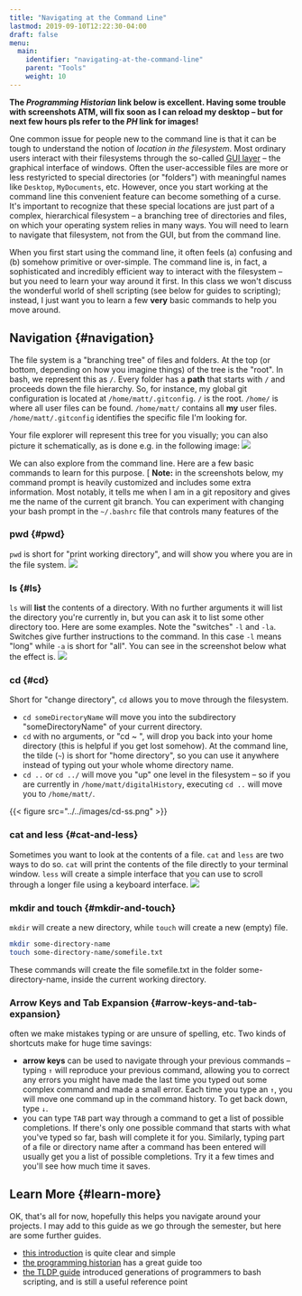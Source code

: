```yaml
---
title: "Navigating at the Command Line"
lastmod: 2019-09-10T12:22:30-04:00
draft: false
menu:
  main:
    identifier: "navigating-at-the-command-line"
    parent: "Tools"
    weight: 10
---
```


**The _Programming Historian_ link below is excellent.  Having some trouble with screenshots ATM, will fix soon as I can reload my desktop &#x2013; but for next few hours pls refer to the _PH_ link for images!**

One common issue for people new to the command line is that it can be tough to understand the notion of _location in the filesystem_. Most ordinary users interact with their filesystems through the so-called [GUI layer](https://en.wikipedia.org/wiki/Graphical%5Fuser%5Finterface) &#x2013; the graphical interface of windows. Often the user-accessible files are more or less restyricted to special directories (or "folders") with meaningful names like `Desktop`, `MyDocuments`, etc. However, once you start working at the command line this convenient feature can become something of a curse.  It's important to recognize that these special locations are just part of a complex, hierarchical filesystem &#x2013; a branching tree of directories and files, on which your operating system relies in many ways. You will need to learn to navigate that filesystem, not from the GUI, but from the command line.

When you first start using the command line, it often feels (a) confusing and (b) somehow primitive or over-simple. The command line is, in fact, a sophisticated and incredibly efficient way to interact with the filesystem &#x2013; but you need to learn your way around it first. In this class we won't discuss the wonderful world of shell scripting (see below for guides to scripting); instead, I just want you to learn a few **very** basic commands to help you move around.


## Navigation {#navigation}

The file system is a "branching tree" of files and folders.  At the top (or bottom, depending on how you imagine things) of the tree is the "root". In bash, we represent this as `/`.  Every folder has a **path** that starts with `/` and proceeds down the file hierarchy. So, for instance, my global git configuration is located at `/home/matt/.gitconfig`.  `/` is the root. `/home/` is where all user files can be found. `/home/matt/` contains all **my** user files. `/home/matt/.gitconfig` identifies the specific file I'm looking for.

Your file explorer will represent this tree for you visually; you can also picture it schematically, as is done e.g. in the following image:
![](https://tr1.cbsistatic.com/hub/i/2015/06/03/208a6a3f-0987-11e5-940f-14feb5cc3d2a/10%5Fthings%5Flinux%5Ffilesystems.jpg)

We can also explore from the command line. Here are a few basic commands to learn for this purpose. [ **Note:** in the screenshots below, my command prompt is heavily customized and includes some extra information. Most notably, it tells me when I am in a git repository and gives me the name of the current git branch. You can experiment with changing your bash prompt in the `~/.bashrc` file that controls many features of the


### pwd {#pwd}

`pwd` is short for "print working directory", and will show you where you are in the file system.
![](../../images/pwd.png)


### ls {#ls}

`ls` will **list** the contents of a directory. With no further arguments it will list the directory you're currently in, but you can ask it to list some other directory too. Here are some examples.  Note the "switches" `-l` and `-la`.  Switches give further instructions to the command. In this case `-l` means "long" while `-a` is short for "all". You can see in the screenshot below what the effect is.
![](../../images/ls-screenshot.png)


### cd {#cd}

Short for "change directory", `cd` allows you to move through the filesystem.

-   `cd someDirectoryName` will move you into the subdirectory "someDirectoryName" of your current directory.
-   `cd` with no arguments, or "cd ~ ", will drop you back into your home directory (this is helpful if you get lost somehow). At the command line, the tilde (`~`) is short for "home directory", so you can use it anywhere instead of typing out your whole whome directory name.
-   `cd ..` or `cd ../` will move you "up" one level in the filesystem &#x2013; so if you are currently in `/home/matt/digitalHistory`, executing `cd ..` will move you to `/home/matt/`.

{{< figure src="../../images/cd-ss.png" >}}


### cat and less {#cat-and-less}

Sometimes you want to look at the contents of a file.  `cat` and `less` are two ways to do so.  `cat` will print the contents of the file directly to your terminal window.  `less` will create a simple interface that you can use to scroll through a longer file using a keyboard interface.
![](../../images/cat-ss.png)


### mkdir and touch {#mkdir-and-touch}

`mkdir` will create a new directory, while `touch` will create a new (empty) file.

```sh
mkdir some-directory-name
touch some-directory-name/somefile.txt
```

These commands will create the file somefile.txt in the folder some-directory-name, inside the current working directory.


### Arrow Keys and Tab Expansion {#arrow-keys-and-tab-expansion}

often we make mistakes typing or are unsure of spelling, etc. Two kinds of shortcuts make for huge time savings:

-   **arrow keys** can be used to navigate through your previous commands &#x2013; typing `↑` will reproduce your previous command, allowing you to correct any errors you might have made the last time you typed out some complex command and made a small error.  Each time you type an `↑`, you will move one command up in the command history. To get back down, type `↓`.
-   you can type `TAB` part way through a command to get a list of possible completions.  If there's only one possible command that starts with what you've typed so far, bash will complete it for you. Similarly, typing part of a file or directory name after a command has been entered will usually get you a list of possible completions.  Try it a few times and you'll see how much time it saves.


## Learn More {#learn-more}

OK, that's all for now, hopefully this helps you navigate around your projects. I may add to this guide as we go through the semester, but here are some further guides.

-   [this introduction](https://sklise.com/2012/09/22/introduction-to-git/#no-buttons) is quite clear and simple
-   [the programming historian](https://programminghistorian.org/lessons/intro-to-bash) has a great guide too
-   [the TLDP guide](http://tldp.org/HOWTO/Bash-Prog-Intro-HOWTO.html) introduced generations of programmers to bash scripting, and is still a useful reference point
